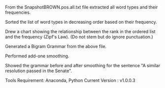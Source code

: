 From the SnapshotBROWN.pos.all.txt file extracted all word types and their frequencies.

Sorted the list of word types in decreasing order based on their frequency.

Drew a chart showing the relationship between the rank in the ordered list and the frequency (Zipf's Law). (Do not stem but do ignore punctuation.)

Generated a Bigram Grammar from the above file.

Performed add-one smoothing. 

Showed the grammar before and after smoothing for the sentence "A similar resolution passed in the Senate".

Tools Requirement: Anaconda, Python 
Current Version  : v1.0.0.3

